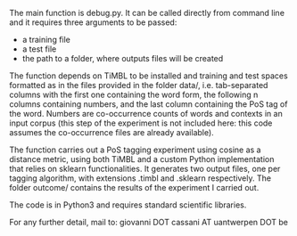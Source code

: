The main function is debug.py. It can be called directly from command line and it requires three arguments to be passed: 
- a training file
- a test file
- the path to a folder, where outputs files will be created

The function depends on TiMBL to be installed and training and test spaces formatted as in the files provided in the folder data/, i.e. tab-separated columns with the first one containing the word form, the following n columns containing numbers, and the last column containing the PoS tag of the word. Numbers are co-occurrence counts of words and contexts in an input corpus (this step of the experiment is not included here: this code assumes the co-occurrence files are already available).

The function carries out a PoS tagging experiment using cosine as a distance metric, using both TiMBL and a custom Python implementation that relies on sklearn functionalities. It generates two output files, one per tagging algorithm, with extensions .timbl and .sklearn respectively. The folder outcome/ contains the results of the experiment I carried out.

The code is in Python3 and requires standard scientific libraries.

For any further detail, mail to: giovanni DOT cassani AT uantwerpen DOT be
